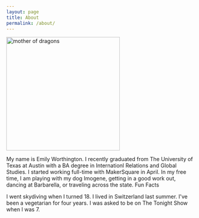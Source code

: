 ```yaml
---
layout: page
title: About
permalink: /about/
---
```

<img src="https://scontent-a-ord.xx.fbcdn.net/hphotos-xaf1/t1.0-9/10415658_10202201033537315_7841282105588628922_n.jpg" alt="mother of dragons" height="300" width="300" img style="border:5px">

My name is Emily Worthington. I recently graduated from The University of Texas at Austin with a BA degree in Internationl Relations and Global Studies. I started working full-time with MakerSquare in April. In my free time, I am playing with my dog Imogene, getting in a good work out, dancing at Barbarella, or traveling across the state.
Fun Facts

I went skydiving when I turned 18.
I lived in Switzerland last summer.
I've been a vegetarian for four years.
I was asked to be on The Tonight Show when I was 7.
